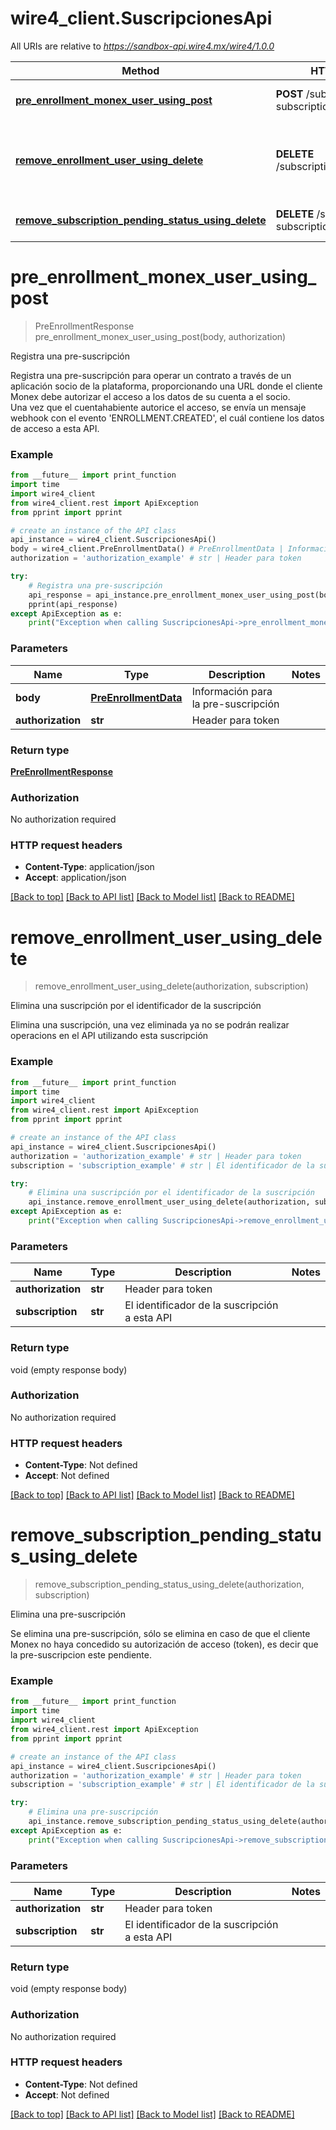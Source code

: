 # wire4_client.SuscripcionesApi

All URIs are relative to *https://sandbox-api.wire4.mx/wire4/1.0.0*

Method | HTTP request | Description
------------- | ------------- | -------------
[**pre_enrollment_monex_user_using_post**](SuscripcionesApi.md#pre_enrollment_monex_user_using_post) | **POST** /subscriptions/pre-subscription | Registra una pre-suscripción
[**remove_enrollment_user_using_delete**](SuscripcionesApi.md#remove_enrollment_user_using_delete) | **DELETE** /subscriptions/{subscription} | Elimina una suscripción por el identificador de la suscripción
[**remove_subscription_pending_status_using_delete**](SuscripcionesApi.md#remove_subscription_pending_status_using_delete) | **DELETE** /subscriptions/pre-subscription/{subscription} | Elimina una pre-suscripción

# **pre_enrollment_monex_user_using_post**
> PreEnrollmentResponse pre_enrollment_monex_user_using_post(body, authorization)

Registra una pre-suscripción

Registra una pre-suscripción para operar un contrato a través de un aplicación socio de la plataforma, proporcionando una URL donde el cliente Monex debe autorizar el acceso a los datos de su cuenta a el socio.<br/>Una vez que el cuentahabiente autorice el acceso, se envía un mensaje webhook con el evento 'ENROLLMENT.CREATED', el cuál contiene los datos de acceso a esta API.

### Example
```python
from __future__ import print_function
import time
import wire4_client
from wire4_client.rest import ApiException
from pprint import pprint

# create an instance of the API class
api_instance = wire4_client.SuscripcionesApi()
body = wire4_client.PreEnrollmentData() # PreEnrollmentData | Información para la pre-suscripción
authorization = 'authorization_example' # str | Header para token

try:
    # Registra una pre-suscripción
    api_response = api_instance.pre_enrollment_monex_user_using_post(body, authorization)
    pprint(api_response)
except ApiException as e:
    print("Exception when calling SuscripcionesApi->pre_enrollment_monex_user_using_post: %s\n" % e)
```

### Parameters

Name | Type | Description  | Notes
------------- | ------------- | ------------- | -------------
 **body** | [**PreEnrollmentData**](PreEnrollmentData.md)| Información para la pre-suscripción | 
 **authorization** | **str**| Header para token | 

### Return type

[**PreEnrollmentResponse**](PreEnrollmentResponse.md)

### Authorization

No authorization required

### HTTP request headers

 - **Content-Type**: application/json
 - **Accept**: application/json

[[Back to top]](#) [[Back to API list]](../README.md#documentation-for-api-endpoints) [[Back to Model list]](../README.md#documentation-for-models) [[Back to README]](../README.md)

# **remove_enrollment_user_using_delete**
> remove_enrollment_user_using_delete(authorization, subscription)

Elimina una suscripción por el identificador de la suscripción

Elimina una suscripción, una vez eliminada ya no se podrán realizar operacions en el API utilizando esta suscripción

### Example
```python
from __future__ import print_function
import time
import wire4_client
from wire4_client.rest import ApiException
from pprint import pprint

# create an instance of the API class
api_instance = wire4_client.SuscripcionesApi()
authorization = 'authorization_example' # str | Header para token
subscription = 'subscription_example' # str | El identificador de la suscripción a esta API

try:
    # Elimina una suscripción por el identificador de la suscripción
    api_instance.remove_enrollment_user_using_delete(authorization, subscription)
except ApiException as e:
    print("Exception when calling SuscripcionesApi->remove_enrollment_user_using_delete: %s\n" % e)
```

### Parameters

Name | Type | Description  | Notes
------------- | ------------- | ------------- | -------------
 **authorization** | **str**| Header para token | 
 **subscription** | **str**| El identificador de la suscripción a esta API | 

### Return type

void (empty response body)

### Authorization

No authorization required

### HTTP request headers

 - **Content-Type**: Not defined
 - **Accept**: Not defined

[[Back to top]](#) [[Back to API list]](../README.md#documentation-for-api-endpoints) [[Back to Model list]](../README.md#documentation-for-models) [[Back to README]](../README.md)

# **remove_subscription_pending_status_using_delete**
> remove_subscription_pending_status_using_delete(authorization, subscription)

Elimina una pre-suscripción

Se elimina una pre-suscripción, sólo se elimina en caso de que el cliente Monex no haya concedido su autorización de acceso (token), es decir que la pre-suscripcion este pendiente.

### Example
```python
from __future__ import print_function
import time
import wire4_client
from wire4_client.rest import ApiException
from pprint import pprint

# create an instance of the API class
api_instance = wire4_client.SuscripcionesApi()
authorization = 'authorization_example' # str | Header para token
subscription = 'subscription_example' # str | El identificador de la suscripción a esta API

try:
    # Elimina una pre-suscripción
    api_instance.remove_subscription_pending_status_using_delete(authorization, subscription)
except ApiException as e:
    print("Exception when calling SuscripcionesApi->remove_subscription_pending_status_using_delete: %s\n" % e)
```

### Parameters

Name | Type | Description  | Notes
------------- | ------------- | ------------- | -------------
 **authorization** | **str**| Header para token | 
 **subscription** | **str**| El identificador de la suscripción a esta API | 

### Return type

void (empty response body)

### Authorization

No authorization required

### HTTP request headers

 - **Content-Type**: Not defined
 - **Accept**: Not defined

[[Back to top]](#) [[Back to API list]](../README.md#documentation-for-api-endpoints) [[Back to Model list]](../README.md#documentation-for-models) [[Back to README]](../README.md)

